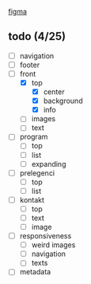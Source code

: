 [figma](https://www.figma.com/design/pCSP39Jy2U1znOhgDJ6PJ5/Eden-2024-www?node-id=0-1&t=3b5dXbIMdRNcQ5iY-0)

## todo (4/25)
- [ ] navigation
- [ ] footer
- [ ] front
  - [x] top
    - [x] center
    - [x] background
    - [x] info
  - [ ] images
  - [ ] text
- [ ] program
  - [ ] top
  - [ ] list
  - [ ] expanding
- [ ] prelegenci
  - [ ] top
  - [ ] list
- [ ] kontakt
  - [ ] top
  - [ ] text
  - [ ] image
- [ ] responsiveness
  - [ ] weird images
  - [ ] navigation
  - [ ] texts
- [ ] metadata